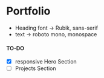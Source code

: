 # Portfolio
- Heading font -> Rubik, sans-serif
- text -> roboto mono, monospace

#### TO-DO 
-[x] responsive Hero Section
-[ ] Projects Section
